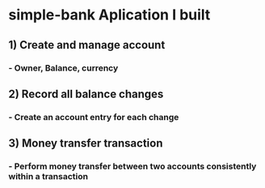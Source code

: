 # simple-bank Aplication I built

## 1) Create and manage account
### - Owner, Balance, currency

## 2) Record all balance changes
### - Create an account entry for each change

## 3) Money transfer transaction
### - Perform money transfer between two accounts consistently within a transaction
